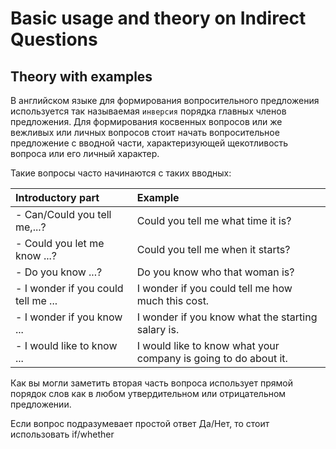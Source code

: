 # Basic usage and theory on Indirect Questions

## Theory with examples

В английском языке для формирования вопросительного предложения используется так называемая `инверсия` порядка главных членов предложения. Для формирования косвенных вопросов или же вежливых или личных вопросов стоит начать вопросительное предложение с вводной части, характеризующей щекотливость вопроса или его личный характер.

Такие вопросы часто начинаются с таких вводных:

| Introductory part                   | Example                                                         |
| :---------------------------------- | :-------------------------------------------------------------- |
| - Can/Could you tell me,...?        | Could you tell me what time it is?                              |
| - Could you let me know ...?        | Could you tell me when it starts?                               |
| - Do you know ...?                  | Do you know who that woman is?                                  |
| - I wonder if you could tell me ... | I wonder if you could tell me how much this cost.               |
| - I wonder if you know ...          | I wonder if you know what the starting salary is.               |
| - I would like to know ...          | I would like to know what your company is going to do about it. |

Как вы могли заметить вторая часть вопроса использует прямой порядок слов как в любом утвердительном или отрицательном предложении.

Если вопрос подразумевает простой ответ Да/Нет, то стоит использовать if/whether
